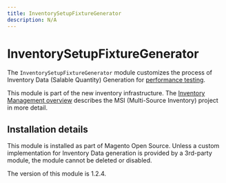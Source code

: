```yaml
---
title: InventorySetupFixtureGenerator
description: N/A
---
```


# InventorySetupFixtureGenerator

The `InventorySetupFixtureGenerator` module customizes the process of Inventory Data (Salable Quantity) Generation for [performance testing](https://experienceleague.adobe.com/docs/commerce-operations/configuration-guide/cli/generate-data.html).

This module is part of the new inventory infrastructure. The
[Inventory Management overview](https://developer.adobe.com/commerce/webapi/rest/inventory/index.html)
describes the MSI (Multi-Source Inventory) project in more detail.

## Installation details

This module is installed as part of Magento Open Source. Unless a custom implementation
for Inventory Data generation is provided by a 3rd-party module, the module cannot be deleted or disabled.

<InlineAlert slots="text" />
The version of this module is 1.2.4.
